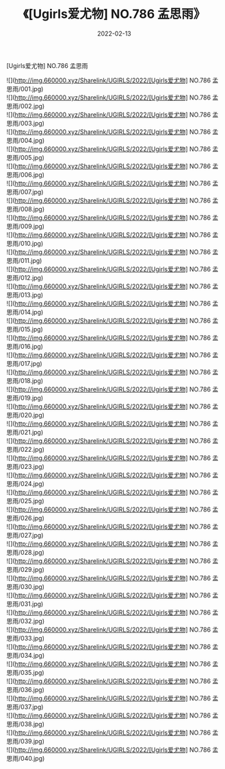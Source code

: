 ﻿---
layout: post
title:  《[Ugirls爱尤物] NO.786 孟思雨》
date:   2022-02-13
img: http://img.660000.xyz/Sharelink/UGIRLS/2022/[Ugirls爱尤物] NO.786 孟思雨/000.jpg
categories: [美女, 清纯, 唯美]
---

[Ugirls爱尤物] NO.786 孟思雨

 ![](http://img.660000.xyz/Sharelink/UGIRLS/2022/[Ugirls爱尤物] NO.786 孟思雨/001.jpg) <br>![](http://img.660000.xyz/Sharelink/UGIRLS/2022/[Ugirls爱尤物] NO.786 孟思雨/002.jpg) <br>![](http://img.660000.xyz/Sharelink/UGIRLS/2022/[Ugirls爱尤物] NO.786 孟思雨/003.jpg) <br>![](http://img.660000.xyz/Sharelink/UGIRLS/2022/[Ugirls爱尤物] NO.786 孟思雨/004.jpg) <br>![](http://img.660000.xyz/Sharelink/UGIRLS/2022/[Ugirls爱尤物] NO.786 孟思雨/005.jpg) <br>![](http://img.660000.xyz/Sharelink/UGIRLS/2022/[Ugirls爱尤物] NO.786 孟思雨/006.jpg) <br>![](http://img.660000.xyz/Sharelink/UGIRLS/2022/[Ugirls爱尤物] NO.786 孟思雨/007.jpg) <br>![](http://img.660000.xyz/Sharelink/UGIRLS/2022/[Ugirls爱尤物] NO.786 孟思雨/008.jpg) <br>![](http://img.660000.xyz/Sharelink/UGIRLS/2022/[Ugirls爱尤物] NO.786 孟思雨/009.jpg) <br>![](http://img.660000.xyz/Sharelink/UGIRLS/2022/[Ugirls爱尤物] NO.786 孟思雨/010.jpg) <br>![](http://img.660000.xyz/Sharelink/UGIRLS/2022/[Ugirls爱尤物] NO.786 孟思雨/011.jpg) <br>![](http://img.660000.xyz/Sharelink/UGIRLS/2022/[Ugirls爱尤物] NO.786 孟思雨/012.jpg) <br>![](http://img.660000.xyz/Sharelink/UGIRLS/2022/[Ugirls爱尤物] NO.786 孟思雨/013.jpg) <br>![](http://img.660000.xyz/Sharelink/UGIRLS/2022/[Ugirls爱尤物] NO.786 孟思雨/014.jpg) <br>![](http://img.660000.xyz/Sharelink/UGIRLS/2022/[Ugirls爱尤物] NO.786 孟思雨/015.jpg) <br>![](http://img.660000.xyz/Sharelink/UGIRLS/2022/[Ugirls爱尤物] NO.786 孟思雨/016.jpg) <br>![](http://img.660000.xyz/Sharelink/UGIRLS/2022/[Ugirls爱尤物] NO.786 孟思雨/017.jpg) <br>![](http://img.660000.xyz/Sharelink/UGIRLS/2022/[Ugirls爱尤物] NO.786 孟思雨/018.jpg) <br>![](http://img.660000.xyz/Sharelink/UGIRLS/2022/[Ugirls爱尤物] NO.786 孟思雨/019.jpg) <br>![](http://img.660000.xyz/Sharelink/UGIRLS/2022/[Ugirls爱尤物] NO.786 孟思雨/020.jpg) <br>![](http://img.660000.xyz/Sharelink/UGIRLS/2022/[Ugirls爱尤物] NO.786 孟思雨/021.jpg) <br>![](http://img.660000.xyz/Sharelink/UGIRLS/2022/[Ugirls爱尤物] NO.786 孟思雨/022.jpg) <br>![](http://img.660000.xyz/Sharelink/UGIRLS/2022/[Ugirls爱尤物] NO.786 孟思雨/023.jpg) <br>![](http://img.660000.xyz/Sharelink/UGIRLS/2022/[Ugirls爱尤物] NO.786 孟思雨/024.jpg) <br>![](http://img.660000.xyz/Sharelink/UGIRLS/2022/[Ugirls爱尤物] NO.786 孟思雨/025.jpg) <br>![](http://img.660000.xyz/Sharelink/UGIRLS/2022/[Ugirls爱尤物] NO.786 孟思雨/026.jpg) <br>![](http://img.660000.xyz/Sharelink/UGIRLS/2022/[Ugirls爱尤物] NO.786 孟思雨/027.jpg) <br>![](http://img.660000.xyz/Sharelink/UGIRLS/2022/[Ugirls爱尤物] NO.786 孟思雨/028.jpg) <br>![](http://img.660000.xyz/Sharelink/UGIRLS/2022/[Ugirls爱尤物] NO.786 孟思雨/029.jpg) <br>![](http://img.660000.xyz/Sharelink/UGIRLS/2022/[Ugirls爱尤物] NO.786 孟思雨/030.jpg) <br>![](http://img.660000.xyz/Sharelink/UGIRLS/2022/[Ugirls爱尤物] NO.786 孟思雨/031.jpg) <br>![](http://img.660000.xyz/Sharelink/UGIRLS/2022/[Ugirls爱尤物] NO.786 孟思雨/032.jpg) <br>![](http://img.660000.xyz/Sharelink/UGIRLS/2022/[Ugirls爱尤物] NO.786 孟思雨/033.jpg) <br>![](http://img.660000.xyz/Sharelink/UGIRLS/2022/[Ugirls爱尤物] NO.786 孟思雨/034.jpg) <br>![](http://img.660000.xyz/Sharelink/UGIRLS/2022/[Ugirls爱尤物] NO.786 孟思雨/035.jpg) <br>![](http://img.660000.xyz/Sharelink/UGIRLS/2022/[Ugirls爱尤物] NO.786 孟思雨/036.jpg) <br>![](http://img.660000.xyz/Sharelink/UGIRLS/2022/[Ugirls爱尤物] NO.786 孟思雨/037.jpg) <br>![](http://img.660000.xyz/Sharelink/UGIRLS/2022/[Ugirls爱尤物] NO.786 孟思雨/038.jpg) <br>![](http://img.660000.xyz/Sharelink/UGIRLS/2022/[Ugirls爱尤物] NO.786 孟思雨/039.jpg) <br>![](http://img.660000.xyz/Sharelink/UGIRLS/2022/[Ugirls爱尤物] NO.786 孟思雨/040.jpg) <br>
